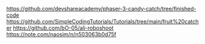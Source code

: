 https://github.com/devshareacademy/phaser-3-candy-catch/tree/finished-code
https://github.com/SimpleCodingTutorials/Tutorials/tree/main/fruit%20catcher
https://github.com/bO-05/ali-roboshoot
https://note.com/naosim/n/n503063b0d75f